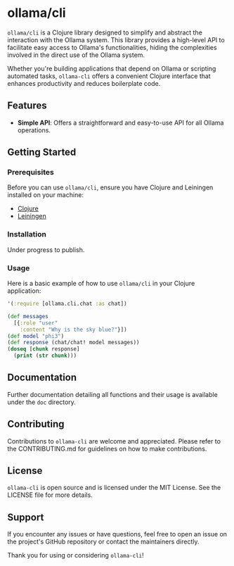 # ollama/cli

`ollama/cli` is a Clojure library designed to simplify and abstract the interaction with the Ollama system. This library provides a high-level API to facilitate easy access to Ollama's functionalities, hiding the complexities involved in the direct use of the Ollama system. 

Whether you're building applications that depend on Ollama or scripting automated tasks, `ollama-cli` offers a convenient Clojure interface that enhances productivity and reduces boilerplate code.

## Features

- **Simple API**: Offers a straightforward and easy-to-use API for all Ollama operations.

## Getting Started

### Prerequisites

Before you can use `ollama/cli`, ensure you have Clojure and Leiningen installed on your machine:

- [Clojure](https://clojure.org/guides/getting_started)
- [Leiningen](https://leiningen.org/)

### Installation
Under progress to publish.


### Usage

Here is a basic example of how to use `ollama/cli` in your Clojure application:

```clojure
'(:require [ollama.cli.chat :as chat])

(def messages
  [{:role "user"
    :content "Why is the sky blue?"}])
(def model "phi3")
(def response (chat/chat! model messages))
(doseq [chunk response]
  (print (str chunk)))
```

## Documentation

Further documentation detailing all functions and their usage is available under the `doc` directory.

## Contributing

Contributions to `ollama-cli` are welcome and appreciated. Please refer to the CONTRIBUTING.md for guidelines on how to make contributions.

## License

`ollama-cli` is open source and is licensed under the MIT License. See the LICENSE file for more details.

## Support

If you encounter any issues or have questions, feel free to open an issue on the project's GitHub repository or contact the maintainers directly.

Thank you for using or considering `ollama-cli`!